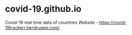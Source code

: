 # covid-19.github.io
Covid-19 real time data of countries
Website - https://covid-19trackerr.herokuapp.com/

